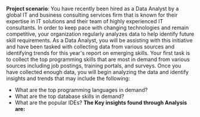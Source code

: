 **Project scenario**:
You have recently been hired as a Data Analyst by a global IT and business consulting services firm that is known for their expertise in IT solutions and their team of highly experienced IT consultants. In order to keep pace with changing technologies and remain competitive, your organization regularly analyzes data to help identify future skill requirements. As a Data Analyst, you will be assisting with this initiative and have been tasked with collecting data from various sources and identifying trends for this year's report on emerging skills. Your first task is to collect the top programming skills that are most in demand from various sources including job postings, training portals, and surveys. Once you have collected enough data, you will begin analyzing the data and identify insights and trends that may include the following:
  * What are the top programming languages in demand?
  * What are the top database skills in demand?
  * What are the popular IDEs?
**The Key insights found through Analysis are:** 
